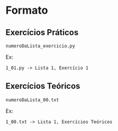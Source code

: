 # Formato

## Exercícios Práticos
    numeroDaLista_exercicio.py
Ex:

    1_01.py -> Lista 1, Exercício 1

## Exercícios Teóricos
    numeroDaLista_00.txt
Ex:

    1_00.txt -> Lista 1, Exercícios Teóricos
